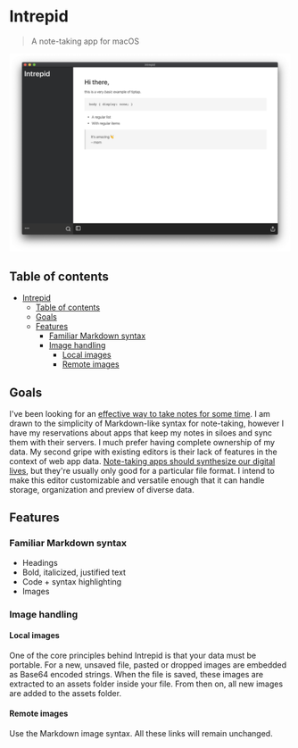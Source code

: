 # Intrepid 

> A note-taking app for macOS

![Cover](./docs/cover.png)

## Table of contents
- [Intrepid](#intrepid)
  - [Table of contents](#table-of-contents)
  - [Goals](#goals)
  - [Features](#features)
    - [Familiar Markdown syntax](#familiar-markdown-syntax)
    - [Image handling](#image-handling)
      - [Local images](#local-images)
      - [Remote images](#remote-images)

## Goals

I've been looking for an [effective way to take notes for some time](https://sarimabbas.com/posts/2019/markdown-editor/). I am drawn to the simplicity of Markdown-like syntax for note-taking, however I have my reservations about apps that keep my notes in siloes and sync them with their servers. I much prefer having complete ownership of my data. My second gripe with existing editors is their lack of features in the context of web app data. [Note-taking apps should synthesize our digital lives](https://sarimabbas.com/posts/2019/unified-productivity/), but they're usually only good for a particular file format. I intend to make this editor customizable and versatile enough that it can handle storage, organization and preview of diverse data.

## Features

### Familiar Markdown syntax

- Headings
- Bold, italicized, justified text
- Code + syntax highlighting
- Images

### Image handling

#### Local images

One of the core principles behind Intrepid is that your data must be portable. For a new, unsaved file, pasted or dropped images are embedded as Base64 encoded strings. When the file is saved, these images are extracted to an assets folder inside your file. From then on, all new images are added to the assets folder. 

#### Remote images

Use the Markdown image syntax. All these links will remain unchanged. 

